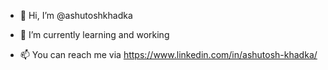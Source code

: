 - 👋 Hi, I’m @ashutoshkhadka
<!-- - 👀 I’m interested in  -->
- 🌱 I’m currently learning and working
<!-- - 💞️ I’m looking to collaborate on ... -->
- 📫 You can reach me via https://www.linkedin.com/in/ashutosh-khadka/

<!---
ashutoshkhadka/ashutoshkhadka is a ✨ special ✨ repository because its `README.md` (this file) appears on your GitHub profile.
You can click the Preview link to take a look at your changes.
--->
